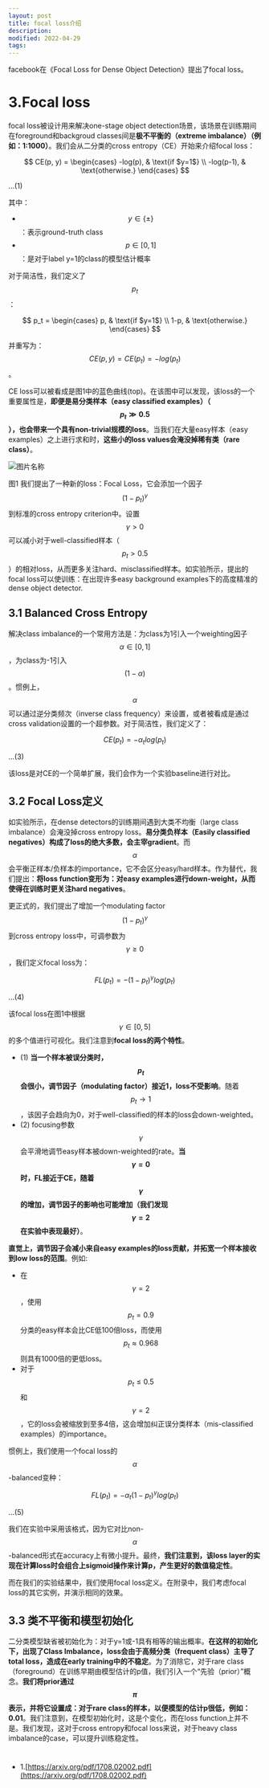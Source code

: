```yaml
---
layout: post
title: focal loss介绍
description: 
modified: 2022-04-29
tags: 
---
```


facebook在《Focal Loss for Dense Object Detection》提出了focal loss。

# 3.Focal loss

focal loss被设计用来解决one-stage object detection场景，该场景在训练期间在foreground和backgroud classes间是**极不平衡的（extreme imbalance）（例如：1:1000）**。我们会从二分类的cross entropy（CE）开始来介绍focal loss：

$$
CE(p, y) = \begin{cases}
-log(p),  & \text{if $y=1$} \\
-log(p-1), & \text{otherwise.}
\end{cases}
$$

...(1)

其中：

- $$y \in \lbrace \pm \rbrace$$：表示ground-truth class
- $$p \in [0, 1]$$：是对于label y=1的class的模型估计概率

对于简洁性，我们定义了$$p_t$$：

$$
p_t = \begin{cases}
p,  & \text{if $y=1$} \\
1-p, & \text{otherwise.}
\end{cases}
$$

并重写为：$$CE(p, y) = CE(p_t) = - log(p_t)$$。

CE loss可以被看成是图1中的蓝色曲线(top)。在该图中可以发现，该loss的一个重要属性是，**即便是易分类样本（easy classified examples）（$$p_t \gg 0.5$$），也会带来一个具有non-trivial规模的loss**。当我们在大量easy样本（easy examples）之上进行求和时，**这些小的loss values会淹没掉稀有类（rare class）**。

<img alt="图片名称" src="https://picabstract-preview-ftn.weiyun.com/ftn_pic_abs_v3/a3db84ea68f85701fc6bc2e893edc9e6e56db2f8f3a9f9fe506c74ee2dfdfc52758ebf56d65f9d36f345deffa4f977f0?pictype=scale&amp;from=30113&amp;version=3.3.3.3&amp;fname=1.jpg&amp;size=750">

图1 我们提出了一种新的loss：Focal Loss，它会添加一个因子$$(1 - p_t)^{\gamma}$$到标准的cross entropy criterion中。设置$$\gamma > 0$$可以减小对于well-classified样本（$$p_t > 0.5$$）的相对loss，从而更多关注hard、misclassified样本。如实验所示，提出的focal loss可以使训练：在出现许多easy background examples下的高度精准的dense object detector.

## 3.1 Balanced Cross Entropy

解决class imbalance的一个常用方法是：为class为1引入一个weighting因子$$\alpha \in [0, 1]$$，为class为-1引入$$(1 - \alpha)$$。惯例上，$$\alpha$$可以通过逆分类频次（inverse class frequency）来设置，或者被看成是通过cross validation设置的一个超参数。对于简洁性，我们定义了：

$$
CE(p_t) = -\alpha_t log(p_t)
$$

...(3)

该loss是对CE的一个简单扩展，我们会作为一个实验baseline进行对比。

## 3.2 Focal Loss定义

如实验所示，在dense detectors的训练期间遇到大类不均衡（large class imbalance）会淹没掉cross entropy loss。**易分类负样本（Easily classified negatives）构成了loss的绝大多数，会主宰gradient**。而$$\alpha$$会平衡正样本/负样本的importance，它不会区分easy/hard样本。作为替代，我们提出：**将loss function变形为：对easy examples进行down-weight，从而使得在训练时更关注hard negatives**。

更正式的，我们提出了增加一个modulating factor $$(1 - p_t)^{\gamma}$$到cross entropy loss中，可调参数为$$\gamma \geq 0$$，我们定义focal loss为：

$$
FL(p_t) = -(1-p_t)^{\gamma} log(p_t)
$$

...(4)

该focal loss在图1中根据$$\gamma \in [0, 5]$$的多个值进行可视化。我们注意到**focal loss的两个特性**。

- (1) **当一个样本被误分类时，$$p_t$$会很小，调节因子（modulating factor）接近1，loss不受影响**。随着$$p_t \rightarrow 1$$，该因子会趋向为0，对于well-classified的样本的loss会down-weighted。
- (2) focusing参数$$\gamma$$会平滑地调节easy样本被down-weighted的rate。**当$$\gamma=0$$时，FL接近于CE，随着$$\gamma$$的增加，调节因子的影响也可能增加（我们发现$$\gamma=2$$在实验中表现最好）**。

**直觉上，调节因子会减小来自easy examples的loss贡献，并拓宽一个样本接收到low loss的范围**。例如:

- 在$$\gamma=2$$，使用$$p_t=0.9$$分类的easy样本会比CE低100倍loss，而使用$$p_t \approx 0.968$$则具有1000倍的更低loss。
- 对于$$p_t \leq 0.5$$和$$\gamma=2$$，它的loss会被缩放到至多4倍，这会增加纠正误分类样本（mis-classified examples）的importance。

惯例上，我们使用一个focal loss的$$\alpha$$-balanced变种：

$$
FL(p_t) = -\alpha_t (1 - p_t)^{\gamma} log(p_t)
$$

...(5)

我们在实验中采用该格式，因为它对比non-$$\alpha$$-balanced形式在accuracy上有微小提升。最终，**我们注意到，该loss layer的实现在计算loss时会组合上sigmoid操作来计算p，产生更好的数值稳定性**。

而在我们的实验结果中，我们使用focal loss定义。在附录中，我们考虑focal loss的其它实例，并演示相同的效果。

## 3.3 类不平衡和模型初始化

二分类模型缺省被初始化为：对于y=1或-1具有相等的输出概率。**在这样的初始化下，出现了Class Imbalance，loss会由于高频分类（frequent class）主导了total loss，造成在early training中的不稳定**。为了消除它，对于rare class（foreground）在训练早期由模型估计的p值，我们引入一个“先验（prior）”概念。**我们将prior通过$$\pi$$表示，并将它设置成：对于rare class的样本，以便模型的估计p很低，例如：0.01**。我们注意到，在模型初始化时，这是个变化，而在loss function上并不是。我们发现，这对于cross entropy和focal loss来说，对于heavy class imbalance的case，可以提升训练稳定性。



# 

- 1.[https://arxiv.org/pdf/1708.02002.pdf](https://arxiv.org/pdf/1708.02002.pdf)